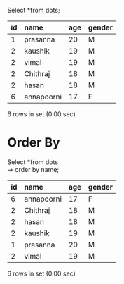 
Select *from dots;

| id   | name       | age  | gender |
|:----|:-----|:----|:-----|
|    1 | prasanna   |   20 | M      |
|    2 | kaushik    |   19 | M      |
|    2 | vimal      |   19 | M      |
|    2 | Chithraj   |   18 | M      |
|    2 | hasan      |   18 | M      |
|    6 | annapoorni |   17 | F      |

6 rows in set (0.00 sec)


<h1>Order By</h1>


   Select *from dots<br>
    -> order by name;

| id   | name       | age  | gender |
|:-----|:----|:-----|:-----|
|    6 | annapoorni |   17 | F      |
|    2 | Chithraj   |   18 | M      |
|    2 | hasan      |   18 | M      |
|    2 | kaushik    |   19 | M      |
|    1 | prasanna   |   20 | M      |
|    2 | vimal      |   19 | M      |

6 rows in set (0.00 sec)